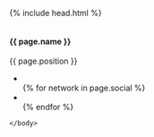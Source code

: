 {% include head.html %}
    <body id="page-top" class="index">
        <div class="col-sm-4">
            <div class="person">
                <img src="/img/people/{{ page.pic }}" class="img-responsive img-circle" alt="">
                <h4>{{ page.name }}</h4>
                <p class="text-primary">{{ page.position }}</p>
                <ul class="list-inline social-buttons">
                    <li>
                        <a href="{{ page.url }}">
                            <i class="fa fa-user"></i>
                        </a>
                    </li>
                    {% for network in page.social %}
                    <li>
                        <a href="{{ network.url }}">
                            <i class="fa fa-{{ network.title }}"></i>
                        </a>
                    </li>
                    {% endfor %}
                </ul>
            </div>
        </div>

    </body>
</html>

